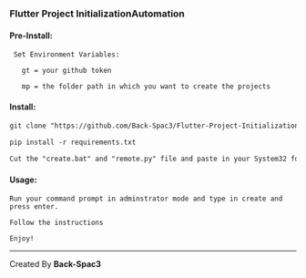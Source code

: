 ### Flutter Project InitializationAutomation

#### Pre-Install:

```
 Set Environment Variables:

   gt = your github token

   mp = the folder path in which you want to create the projects
```

#### Install:

```html
git clone "https://github.com/Back-Spac3/Flutter-Project-Initialization-Automation.git"

pip install -r requirements.txt

Cut the "create.bat" and "remote.py" file and paste in your System32 folder. Usually the path is C:\Windows\System32

```

#### Usage:

```
Run your command prompt in adminstrator mode and type in create and press enter.

Follow the instructions

Enjoy!
```

---
Created By **Back-Spac3**
